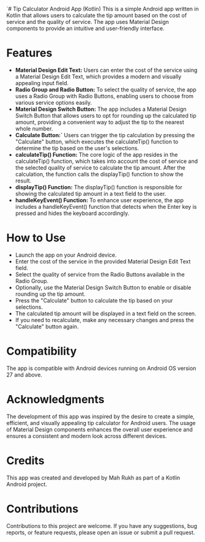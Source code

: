 `# Tip Calculator Android App (Kotlin)
This is a simple Android app written in Kotlin that allows users to calculate the tip amount based on the cost of service and the quality of service. The app uses Material Design components to provide an intuitive and user-friendly interface.

# Features
- **Material Design Edit Text:**
Users can enter the cost of the service using a Material Design Edit Text, which provides a modern and visually appealing input field.
- **Radio Group and Radio Button:**
To select the quality of service, the app uses a Radio Group with Radio Buttons, enabling users to choose from various service options easily.
- **Material Design Switch Button:**
  The app includes a Material Design Switch Button that allows users to opt for rounding up the calculated tip amount, providing a convenient way to adjust the tip to the nearest whole number.
- **Calculate Button:`**
  Users can trigger the tip calculation by pressing the "Calculate" button, which executes the calculateTip() function to determine the tip based on the user's selections.
- **calculateTip() Function:**
  The core logic of the app resides in the calculateTip() function, which takes into account the cost of service and the selected quality of service to calculate the tip amount. After the calculation, the function calls the displayTip() function to show the result.
- **displayTip() Function:**
  The displayTip() function is responsible for showing the calculated tip amount in a text field to the user.
- **handleKeyEvent() Function:**
  To enhance user experience, the app includes a handleKeyEvent() function that detects when the Enter key is pressed and hides the keyboard accordingly.

# How to Use
- Launch the app on your Android device.
- Enter the cost of the service in the provided Material Design Edit Text field.
- Select the quality of service from the Radio Buttons available in the Radio Group.
- Optionally, use the Material Design Switch Button to enable or disable rounding up the tip amount.
- Press the "Calculate" button to calculate the tip based on your selections.
- The calculated tip amount will be displayed in a text field on the screen.
- If you need to recalculate, make any necessary changes and press the "Calculate" button again.

# Compatibility
The app is compatible with Android devices running on Android OS version 27 and above.

# Acknowledgments
The development of this app was inspired by the desire to create a simple, efficient, and visually appealing tip calculator for Android users. The usage of Material Design components enhances the overall user experience and ensures a consistent and modern look across different devices.

# Credits
This app was created and developed by Mah Rukh as part of a Kotlin Android project.

# Contributions
Contributions to this project are welcome. If you have any suggestions, bug reports, or feature requests, please open an issue or submit a pull request.
